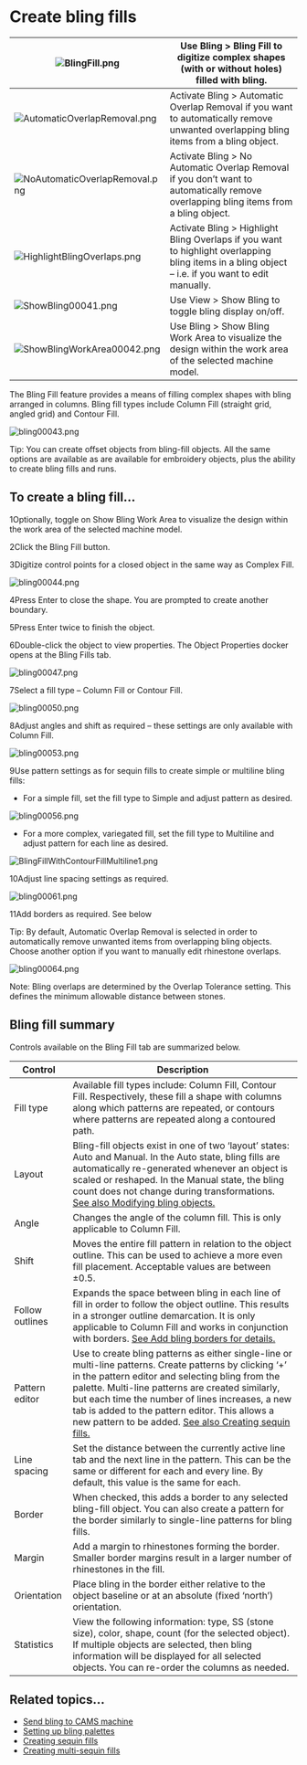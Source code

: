 # Create bling fills

| ![BlingFill.png](assets/BlingFill.png)                                 | Use Bling > Bling Fill to digitize complex shapes (with or without holes) filled with bling.                                                      |
| ---------------------------------------------------------------------- | ------------------------------------------------------------------------------------------------------------------------------------------------- |
| ![AutomaticOverlapRemoval.png](assets/AutomaticOverlapRemoval.png)     | Activate Bling > Automatic Overlap Removal if you want to automatically remove unwanted overlapping bling items from a bling object.              |
| ![NoAutomaticOverlapRemoval.png](assets/NoAutomaticOverlapRemoval.png) | Activate Bling > No Automatic Overlap Removal if you don’t want to automatically remove overlapping bling items from a bling object.              |
| ![HighlightBlingOverlaps.png](assets/HighlightBlingOverlaps.png)       | Activate Bling > Highlight Bling Overlaps if you want to highlight overlapping bling items in a bling object – i.e. if you want to edit manually. |
| ![ShowBling00041.png](assets/ShowBling00041.png)                       | Use View > Show Bling to toggle bling display on/off.                                                                                             |
| ![ShowBlingWorkArea00042.png](assets/ShowBlingWorkArea00042.png)       | Use Bling > Show Bling Work Area to visualize the design within the work area of the selected machine model.                                      |

The Bling Fill feature provides a means of filling complex shapes with bling arranged in columns. Bling fill types include Column Fill (straight grid, angled grid) and Contour Fill.

![bling00043.png](assets/bling00043.png)

Tip: You can create offset objects from bling-fill objects. All the same options are available as are available for embroidery objects, plus the ability to create bling fills and runs.

## To create a bling fill...

1Optionally, toggle on Show Bling Work Area to visualize the design within the work area of the selected machine model.

2Click the Bling Fill button.

3Digitize control points for a closed object in the same way as Complex Fill.

![bling00044.png](assets/bling00044.png)

4Press Enter to close the shape. You are prompted to create another boundary.

5Press Enter twice to finish the object.

6Double-click the object to view properties. The Object Properties docker opens at the Bling Fills tab.

![bling00047.png](assets/bling00047.png)

7Select a fill type – Column Fill or Contour Fill.

![bling00050.png](assets/bling00050.png)

8Adjust angles and shift as required – these settings are only available with Column Fill.

![bling00053.png](assets/bling00053.png)

9Use pattern settings as for sequin fills to create simple or multiline bling fills:

- For a simple fill, set the fill type to Simple and adjust pattern as desired.

![bling00056.png](assets/bling00056.png)

- For a more complex, variegated fill, set the fill type to Multiline and adjust pattern for each line as desired.

![BlingFillWithContourFillMultiline1.png](assets/BlingFillWithContourFillMultiline1.png)

10Adjust line spacing settings as required.

![bling00061.png](assets/bling00061.png)

11Add borders as required. See below

Tip: By default, Automatic Overlap Removal is selected in order to automatically remove unwanted items from overlapping bling objects. Choose another option if you want to manually edit rhinestone overlaps.

![bling00064.png](assets/bling00064.png)

Note: Bling overlaps are determined by the Overlap Tolerance setting. This defines the minimum allowable distance between stones.

## Bling fill summary

Controls available on the Bling Fill tab are summarized below.

| Control         | Description                                                                                                                                                                                                                                                                                                                                                                                                                 |
| --------------- | --------------------------------------------------------------------------------------------------------------------------------------------------------------------------------------------------------------------------------------------------------------------------------------------------------------------------------------------------------------------------------------------------------------------------- |
| Fill type       | Available fill types include: Column Fill, Contour Fill. Respectively, these fill a shape with columns along which patterns are repeated, or contours where patterns are repeated along a contoured path.                                                                                                                                                                                                                   |
| Layout          | Bling-fill objects exist in one of two ‘layout’ states: Auto and Manual. In the Auto state, bling fills are automatically re-generated whenever an object is scaled or reshaped. In the Manual state, the bling count does not change during transformations. [See also Modifying bling objects.](Modifying_bling_objects)                                                                                                  |
| Angle           | Changes the angle of the column fill. This is only applicable to Column Fill.                                                                                                                                                                                                                                                                                                                                               |
| Shift           | Moves the entire fill pattern in relation to the object outline. This can be used to achieve a more even fill placement. Acceptable values are between ±0.5.                                                                                                                                                                                                                                                                |
| Follow outlines | Expands the space between bling in each line of fill in order to follow the object outline. This results in a stronger outline demarcation. It is only applicable to Column Fill and works in conjunction with borders. [See Add bling borders for details.](Add_bling_borders)                                                                                                                                             |
| Pattern editor  | Use to create bling patterns as either single-line or multi-line patterns. Create patterns by clicking ‘+’ in the pattern editor and selecting bling from the palette. Multi-line patterns are created similarly, but each time the number of lines increases, a new tab is added to the pattern editor. This allows a new pattern to be added. [See also Creating sequin fills.](../sequin_advanced/Creating_sequin_fills) |
| Line spacing    | Set the distance between the currently active line tab and the next line in the pattern. This can be the same or different for each and every line. By default, this value is the same for each.                                                                                                                                                                                                                            |
| Border          | When checked, this adds a border to any selected bling-fill object. You can also create a pattern for the border similarly to single-line patterns for bling fills.                                                                                                                                                                                                                                                         |
| Margin          | Add a margin to rhinestones forming the border. Smaller border margins result in a larger number of rhinestones in the fill.                                                                                                                                                                                                                                                                                                |
| Orientation     | Place bling in the border either relative to the object baseline or at an absolute (fixed ‘north’) orientation.                                                                                                                                                                                                                                                                                                             |
| Statistics      | View the following information: type, SS (stone size), color, shape, count (for the selected object). If multiple objects are selected, then bling information will be displayed for all selected objects. You can re-order the columns as needed.                                                                                                                                                                          |

## Related topics...

- [Send bling to CAMS machine](../export/Send_bling_to_CAMS_machine)
- [Setting up bling palettes](Setting_up_bling_palettes)
- [Creating sequin fills](../sequin_advanced/Creating_sequin_fills)
- [Creating multi-sequin fills](../sequin_advanced/Creating_multi-sequin_fills)
